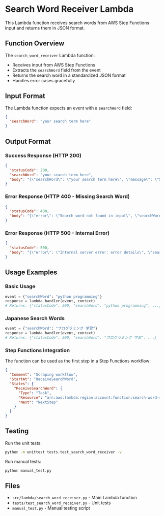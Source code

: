 # Search Word Receiver Lambda

This Lambda function receives search words from AWS Step Functions input and returns them in JSON format.

## Function Overview

The `search_word_receiver` Lambda function:
- Receives input from AWS Step Functions
- Extracts the `searchWord` field from the event
- Returns the search word in a standardized JSON format
- Handles error cases gracefully

## Input Format

The Lambda function expects an event with a `searchWord` field:

```json
{
  "searchWord": "your search term here"
}
```

## Output Format

### Success Response (HTTP 200)
```json
{
  "statusCode": 200,
  "searchWord": "your search term here",
  "body": "{\"searchWord\": \"your search term here\", \"message\": \"Search word received successfully\"}"
}
```

### Error Response (HTTP 400 - Missing Search Word)
```json
{
  "statusCode": 400,
  "body": "{\"error\": \"Search word not found in input\", \"searchWord\": null}"
}
```

### Error Response (HTTP 500 - Internal Error)
```json
{
  "statusCode": 500,
  "body": "{\"error\": \"Internal server error: error details\", \"searchWord\": null}"
}
```

## Usage Examples

### Basic Usage
```python
event = {"searchWord": "python programming"}
response = lambda_handler(event, context)
# Returns: {"statusCode": 200, "searchWord": "python programming", ...}
```

### Japanese Search Words
```python
event = {"searchWord": "プログラミング 学習"}
response = lambda_handler(event, context)
# Returns: {"statusCode": 200, "searchWord": "プログラミング 学習", ...}
```

### Step Functions Integration
The function can be used as the first step in a Step Functions workflow:
```json
{
  "Comment": "Scraping workflow",
  "StartAt": "ReceiveSearchWord",
  "States": {
    "ReceiveSearchWord": {
      "Type": "Task",
      "Resource": "arn:aws:lambda:region:account:function:search-word-receiver",
      "Next": "NextStep"
    }
  }
}
```

## Testing

Run the unit tests:
```bash
python -m unittest tests.test_search_word_receiver -v
```

Run manual tests:
```bash
python manual_test.py
```

## Files

- `src/lambda/search_word_receiver.py` - Main Lambda function
- `tests/test_search_word_receiver.py` - Unit tests
- `manual_test.py` - Manual testing script